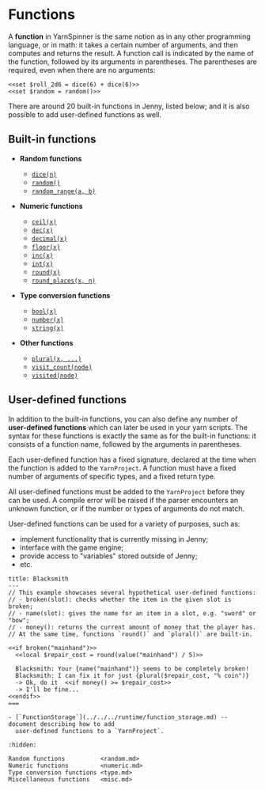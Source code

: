 # Functions

A **function** in YarnSpinner is the same notion as in any other programming language, or in math:
it takes a certain number of arguments, and then computes and returns the result. A function call
is indicated by the name of the function, followed by its arguments in parentheses. The parentheses
are required, even when there are no arguments:

```yarn
<<set $roll_2d6 = dice(6) + dice(6)>>
<<set $random = random()>>
```

There are around 20 built-in functions in Jenny, listed below; and it is also possible to add
user-defined functions as well.


## Built-in functions

- **Random functions**
  - [`dice(n)`](random.md#dicen)
  - [`random()`](random.md#random)
  - [`random_range(a, b)`](random.md#random_rangea-b)

- **Numeric functions**
  - [`ceil(x)`](numeric.md#ceilx)
  - [`dec(x)`](numeric.md#decx)
  - [`decimal(x)`](numeric.md#decimalx)
  - [`floor(x)`](numeric.md#floorx)
  - [`inc(x)`](numeric.md#incx)
  - [`int(x)`](numeric.md#intx)
  - [`round(x)`](numeric.md#roundx)
  - [`round_places(x, n)`](numeric.md#round_placesx-n)

- **Type conversion functions**
  - [`bool(x)`](type.md#boolx)
  - [`number(x)`](type.md#numberx)
  - [`string(x)`](type.md#stringx)

- **Other functions**
  - [`plural(x, ...)`](misc.md#pluralx-words)
  - [`visit_count(node)`](misc.md#visit_countnode)
  - [`visited(node)`](misc.md#visitednode)


## User-defined functions

In addition to the built-in functions, you can also define any number of **user-defined functions**
which can later be used in your yarn scripts. The syntax for these functions is exactly the same
as for the built-in functions: it consists of a function name, followed by the arguments in
parentheses.

Each user-defined function has a fixed signature, declared at the time when the function is added
to the `YarnProject`. A function must have a fixed number of arguments of specific types, and a
fixed return type.

All user-defined functions must be added to the `YarnProject` before they can be used. A compile
error will be raised if the parser encounters an unknown function, or if the number or types of
arguments do not match.

User-defined functions can be used for a variety of purposes, such as:

- implement functionality that is currently missing in Jenny;
- interface with the game engine;
- provide access to "variables" stored outside of Jenny;
- etc.

```yarn
title: Blacksmith
---
// This example showcases several hypothetical user-defined functions:
// - broken(slot): checks whether the item in the given slot is broken;
// - name(slot): gives the name for an item in a slot, e.g. "sword" or "bow";
// - money(): returns the current amount of money that the player has.
// At the same time, functions `round()` and `plural()` are built-in.

<<if broken("mainhand")>>
  <<local $repair_cost = round(value("mainhand") / 5)>>

  Blacksmith: Your {name("mainhand")} seems to be completely broken!
  Blacksmith: I can fix it for just {plural($repair_cost, "% coin")}
  -> Ok, do it  <<if money() >= $repair_cost>>
  -> I'll be fine...
<<endif>>
===
```

```{seealso}
- [`FunctionStorage`](../../../runtime/function_storage.md) -- document describing how to add
  user-defined functions to a `YarnProject`.
```


```{toctree}
:hidden:

Random functions          <random.md>
Numeric functions         <numeric.md>
Type conversion functions <type.md>
Miscellaneous functions   <misc.md>
```
